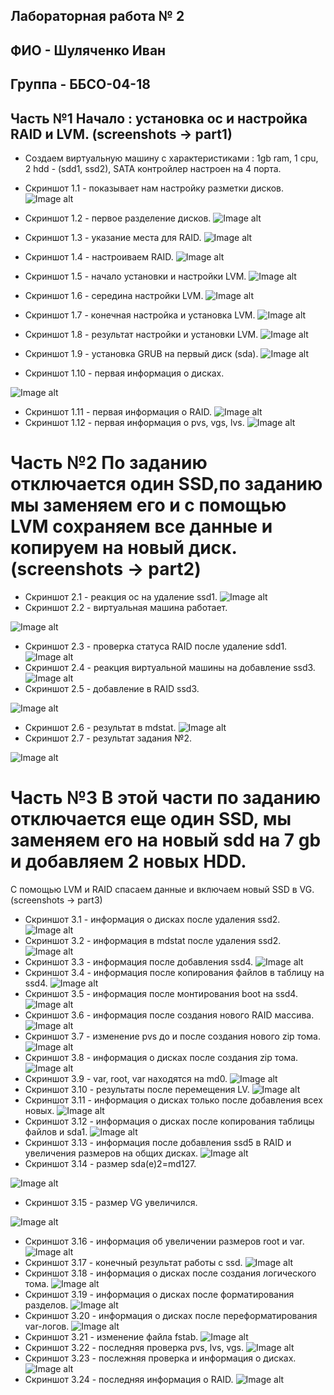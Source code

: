 ## Лабораторная работа № 2
## ФИО - Шуляченко Иван
## Группа - ББСО-04-18
## Часть №1 Начало : установка ос и настройка RAID и LVM. (screenshots -> part1)
- Создаем виртуальную машину с характеристиками : 1gb ram, 1 cpu, 2 hdd - (sdd1, ssd2), SATA контройлер настроен на 4 порта.

- Скриншот 1.1 - показывает нам настройку разметки дисков.
![Image alt](https://github.com/batasov/oslabs/raw/master/lab2/screenshots/part1/1.1.png)
- Скриншот 1.2 - первое разделение дисков.
![Image alt](https://github.com/batasov/oslabs/raw/master/lab2/screenshots/part1/1.2.png)
- Скриншот 1.3 - указание места для RAID.
![Image alt](https://github.com/batasov/oslabs/raw/master/lab2/screenshots/part1/1.3.png)
- Скриншот 1.4 - настроиваем RAID.
![Image alt](https://github.com/batasov/oslabs/raw/master/lab2/screenshots/part1/1.4.png)
- Скриншот 1.5 - начало установки и настройки LVM.
![Image alt](https://github.com/batasov/oslabs/raw/master/lab2/screenshots/part1/1.5.png)
- Скриншот 1.6 - середина настройки LVM.
![Image alt](https://github.com/batasov/oslabs/raw/master/lab2/screenshots/part1/1.6.png)
- Скриншот 1.7 - конечная настройка и установка LVM.
![Image alt](https://github.com/batasov/oslabs/raw/master/lab2/screenshots/part1/1.7.png)
- Скриншот 1.8 - результат настройки и установки LVM.
![Image alt](https://github.com/batasov/oslabs/raw/master/lab2/screenshots/part1/1.8.png)
- Скриншот 1.9 - установка GRUB на первый диск (sda).
![Image alt](https://github.com/batasov/oslabs/raw/master/lab2/screenshots/part1/1.9.png)
- Скриншот 1.10 - первая информация о дисках.

![Image alt](https://github.com/batasov/oslabs/raw/master/lab2/screenshots/part1/1.10.png)
- Скриншот 1.11 - первая информация о RAID.
![Image alt](https://github.com/batasov/oslabs/raw/master/lab2/screenshots/part1/1.11.png)
- Скриншот 1.12 - первая информация о pvs, vgs, lvs.
![Image alt](https://github.com/batasov/oslabs/raw/master/lab2/screenshots/part1/1.12.png)

# Часть №2 По заданию отключается один SSD,по заданию мы заменяем его и с помощью LVM сохраняем все данные и копируем на новый диск. (screenshots -> part2)

- Скриншот 2.1 - реакция ос на удаление ssd1.
![Image alt](https://github.com/batasov/oslabs/raw/master/lab2/screenshots/part2/2.1.png)
- Скриншот 2.2 - виртуальная машина работает.

![Image alt](https://github.com/batasov/oslabs/raw/master/lab2/screenshots/part2/2.2.png)
- Скриншот 2.3 - проверка статуса RAID после удаление sdd1.
![Image alt](https://github.com/batasov/oslabs/raw/master/lab2/screenshots/part2/2.3.png)
- Скриншот 2.4 - реакция виртуальной машины на добавление ssd3.
![Image alt](https://github.com/batasov/oslabs/raw/master/lab2/screenshots/part2/2.4.png)
- Скриншот 2.5 - добавление в RAID ssd3.

![Image alt](https://github.com/batasov/oslabs/raw/master/lab2/screenshots/part2/2.5.png)
- Скриншот 2.6 - результат в mdstat.
![Image alt](https://github.com/batasov/oslabs/raw/master/lab2/screenshots/part2/2.6.png)
- Скриншот 2.7 - результат задания №2.

![Image alt](https://github.com/batasov/oslabs/raw/master/lab2/screenshots/part2/2.7.png)

# Часть №3 В этой части по заданию отключается еще один SSD, мы заменяем его на новый sdd на 7 gb и добавляем 2 новых HDD.
С помощью LVM и RAID спасаем данные и включаем новый SSD в VG. (screenshots -> part3)
- Скриншот 3.1 - информация о дисках после удаления ssd2.
![Image alt](https://github.com/batasov/oslabs/raw/master/lab2/screenshots/part3/3.1.png)
- Скриншот 3.2 - информация в mdstat после удаления ssd2.
![Image alt](https://github.com/batasov/oslabs/raw/master/lab2/screenshots/part3/3.2.png)
- Скриншот 3.3 - информация после добавления ssd4.
![Image alt](https://github.com/batasov/oslabs/raw/master/lab2/screenshots/part3/3.3.png)
- Скриншот 3.4 - информация после копирования файлов в таблицу на ssd4.
![Image alt](https://github.com/batasov/oslabs/raw/master/lab2/screenshots/part3/3.4.png)
- Скриншот 3.5 - информация после монтирования boot на ssd4.
![Image alt](https://github.com/batasov/oslabs/raw/master/lab2/screenshots/part3/3.5.png)
- Скриншот 3.6 - информация после создания нового RAID массива.
![Image alt](https://github.com/batasov/oslabs/raw/master/lab2/screenshots/part3/3.6.png)
- Скриншот 3.7 - изменение pvs до и после создания нового zip тома.
![Image alt](https://github.com/batasov/oslabs/raw/master/lab2/screenshots/part3/3.7.png)
- Скриншот 3.8 - информация о дисках после создания zip тома.
![Image alt](https://github.com/batasov/oslabs/raw/master/lab2/screenshots/part3/3.8.png)
- Скриншот 3.9 - var, root, var находятся на md0.
![Image alt](https://github.com/batasov/oslabs/raw/master/lab2/screenshots/part3/3.9.png)
- Скриншот 3.10 - результаты после перемещения LV.
![Image alt](https://github.com/batasov/oslabs/raw/master/lab2/screenshots/part3/3.10.png)
- Скриншот 3.11 - информация о дисках только после добавления всех новых.
![Image alt](https://github.com/batasov/oslabs/raw/master/lab2/screenshots/part3/3.11.png)
- Скриншот 3.12 - информация о дисках после копирования таблицы файлов и sda1.
![Image alt](https://github.com/batasov/oslabs/raw/master/lab2/screenshots/part3/3.12.png)
- Скриншот 3.13 - информация после добавления ssd5 в RAID и увеличения размеров на общих дисках.
![Image alt](https://github.com/batasov/oslabs/raw/master/lab2/screenshots/part3/3.13.png)
- Скриншот 3.14 - размер  sda(e)2=md127.

![Image alt](https://github.com/batasov/oslabs/raw/master/lab2/screenshots/part3/3.14.png)
- Скриншот 3.15 - размер VG увеличился.

![Image alt](https://github.com/batasov/oslabs/raw/master/lab2/screenshots/part3/3.15.png)
- Скриншот 3.16 - информация об увеличении размеров root и var.
![Image alt](https://github.com/batasov/oslabs/raw/master/lab2/screenshots/part3/3.16.png)
- Скриншот 3.17 - конечный результат работы с ssd.
![Image alt](https://github.com/batasov/oslabs/raw/master/lab2/screenshots/part3/3.17.png)
- Скриншот 3.18 - информация о дисках после создания логического тома.
![Image alt](https://github.com/batasov/oslabs/raw/master/lab2/screenshots/part3/3.18.png)
- Скриншот 3.19 - информация о дисках после форматирования разделов.
![Image alt](https://github.com/batasov/oslabs/raw/master/lab2/screenshots/part3/3.19.png)
- Скриншот 3.20 - информация о дисках после переформатирования var-логов.
![Image alt](https://github.com/batasov/oslabs/raw/master/lab2/screenshots/part3/3.20.png)
- Скриншот 3.21 - изменение файла fstab.
![Image alt](https://github.com/batasov/oslabs/raw/master/lab2/screenshots/part3/3.21.png)
- Скриншот 3.22 - последняя проверка pvs, lvs, vgs.
![Image alt](https://github.com/batasov/oslabs/raw/master/lab2/screenshots/part3/3.22.png)
- Скриншот 3.23 - послежняя проверка и информация о дисках.
![Image alt](https://github.com/batasov/oslabs/raw/master/lab2/screenshots/part3/3.23.png)
- Скриншот 3.24 - последняя информация о RAID.
![Image alt](https://github.com/batasov/oslabs/raw/master/lab2/screenshots/part3/3.24.png)
